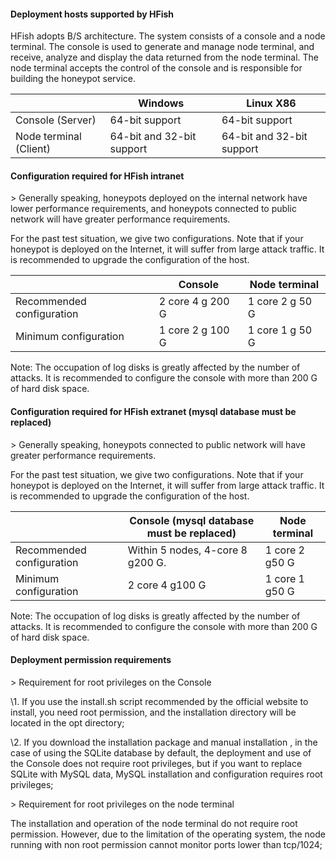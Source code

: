 #### Deployment hosts supported by HFish 

HFish adopts B/S architecture. The system consists of a console and a node terminal. The console is used to generate and manage node terminal, and receive, analyze and display the data returned from the node terminal. The node terminal accepts the control of the console and is responsible for building the honeypot service. 

|                        | Windows                   | Linux X86                 |
| ---------------------- | ------------------------- | ------------------------- |
| Console (Server)       | 64-bit support            | 64-bit support            |
| Node terminal (Client) | 64-bit and 32-bit support | 64-bit and 32-bit support |

 

#### Configuration required for HFish intranet 

\> Generally speaking, honeypots deployed on the internal network have lower performance requirements, and honeypots connected to public network will have greater performance requirements. 

For the past test situation, we give two configurations. Note that if your honeypot is deployed on the Internet, it will suffer from large attack traffic. It is recommended to upgrade the configuration of the host. 

|                           | Console          | Node terminal   |
| ------------------------- | ---------------- | --------------- |
| Recommended configuration | 2 core 4 g 200 G | 1 core 2 g 50 G |
| Minimum configuration     | 1 core 2 g 100 G | 1 core 1 g 50 G |

 

Note: The occupation of log disks is greatly affected by the number of attacks. It is recommended to configure the console with more than 200 G of hard disk space. 

#### Configuration required for HFish extranet (mysql database must be replaced) 

\> Generally speaking, honeypots connected to public network will have greater performance requirements. 

For the past test situation, we give two configurations. Note that if your honeypot is deployed on the Internet, it will suffer from large attack traffic. It is recommended to upgrade the configuration of the host. 

|                           | Console (mysql database must be replaced) | Node terminal  |
| ------------------------- | ----------------------------------------- | -------------- |
| Recommended configuration | Within 5 nodes, 4-core 8 g200 G.          | 1 core 2 g50 G |
| Minimum configuration     | 2 core 4 g100 G                           | 1 core 1 g50 G |

 

Note: The occupation of log disks is greatly affected by the number of attacks. It is recommended to configure the console with more than 200 G of hard disk space. 

#### Deployment permission requirements 

\> Requirement for root privileges on the Console 

\1. If you use the install.sh script recommended by the official website to install,  you need root permission, and the installation directory will be located in the opt directory; 

\2. If you download the installation package and manual installation , in the case of using the SQLite database by default, the deployment and use of the Console does not require root privileges, but if you want to replace SQLite with MySQL data, MySQL installation and configuration requires root privileges; 

\> Requirement for root privileges on the node terminal 

The installation and operation of the node terminal do not require root permission. However, due to the limitation of the operating system, the node running with non root permission cannot monitor ports lower than tcp/1024; 